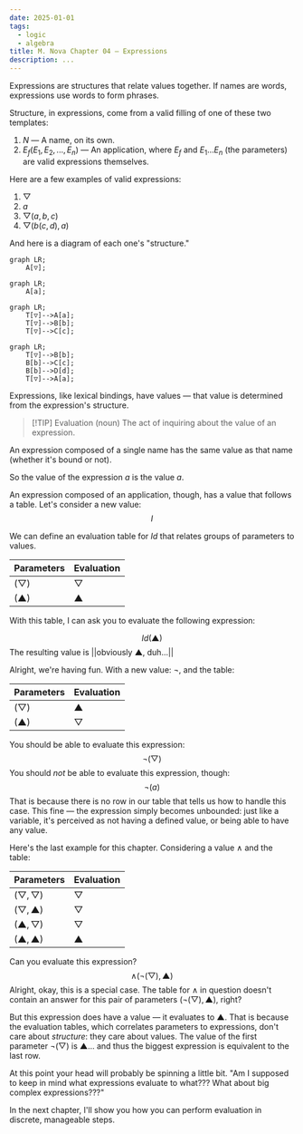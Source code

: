 ```yaml
---
date: 2025-01-01
tags:
  - logic
  - algebra
title: M. Nova Chapter 04 — Expressions
description: ...
---
```

Expressions are structures that relate values together. If names are words, expressions use words to form phrases.

Structure, in expressions, come from a valid filling of one of these two templates:

1. $N$ — A name, on its own.
2. $E_f(E_1, E_2, ..., E_n)$ — An application, where $E_f$ and $E_1...E_n$ (the parameters) are valid expressions themselves.

Here are a few examples of valid expressions:
1. $▽$
2. $a$
3. $▽(a, b, c)$
4. $▽(b(c, d), a)$

And here is a diagram of each one's "structure."

```mermaid
graph LR;
    A[▽];
```
```mermaid
graph LR;
    A[a];
```
```mermaid
graph LR;
    T[▽]-->A[a];
    T[▽]-->B[b];
    T[▽]-->C[c];
```
```mermaid
graph LR;
    T[▽]-->B[b];
    B[b]-->C[c];
    B[b]-->D[d];
    T[▽]-->A[a];
```

Expressions, like lexical bindings, have values — that value is determined from the expression's structure.

> [!TIP] Evaluation (noun)
> The act of inquiring about the value of an expression.

An expression composed of a single name has the same value as that name (whether it's bound or not).

So the value of the expression $a$ is the value $a$.

An expression composed of an application, though, has a value that follows a table. Let's consider a new value:
$$I$$

We can define an evaluation table for $Id$ that relates groups of parameters to values.

| Parameters | Evaluation |
| ---------- | ---------- |
| $(▽)$      | $▽$        |
| $(▲)$      | $▲$        |

With this table, I can ask you to evaluate the following expression:

$$Id(▲)$$
The resulting value is ||obviously $▲$, duh...||

Alright, we're having fun. With a new value: $\lnot$, and the table:

| Parameters | Evaluation |
| ---------- | ---------- |
| $(▽)$      | $▲$        |
| $(▲)$      | $▽$        |

You should be able to evaluate this expression:
$$\lnot(▽)$$
You should _not_ be able to evaluate this expression, though:
$$\lnot(a)$$
That is because there is no row in our table that tells us how to handle this case. This fine — the expression simply becomes unbounded: just like a variable, it's perceived as not having a defined value, or being able to have any value.

Here's the last example for this chapter. Considering a value $\land$ and the table:

| Parameters | Evaluation |
| ---------- | ---------- |
| $(▽, ▽)$   | $▽$        |
| $(▽, ▲)$   | $▽$        |
| $(▲, ▽)$   | $▽$        |
| $(▲, ▲)$   | $▲$        |

Can you evaluate this expression?
$$\land(\lnot(▽), ▲)$$
Alright, okay, this is a special case. The table for $\land$ in question doesn't contain an answer for this pair of parameters $(\lnot(▽), ▲)$, right?

But this expression does have a value — it evaluates to ▲. That is because the evaluation tables, which correlates parameters to expressions, don't care about _structure_: they care about values. The value of the first parameter $\lnot(▽)$ is $▲$... and thus the biggest expression is equivalent to the last row.

At this point your head will probably be spinning a little bit. "Am I supposed to keep in mind what expressions evaluate to what??? What about big complex expressions???"

In the next chapter, I'll show you how you can perform evaluation in discrete, manageable steps.